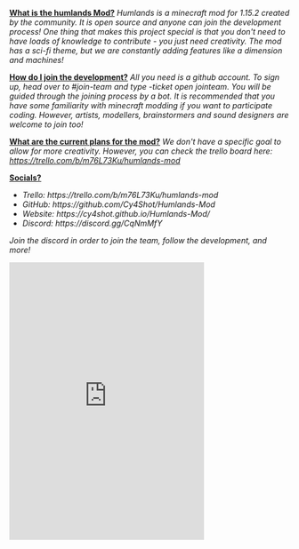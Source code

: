 <u><b>What is the humlands Mod?</u></b>
<i>Humlands is a minecraft mod for 1.15.2 created by the community. It is open source and anyone can join the development process! One thing that makes this project special is that you don't need to have loads of knowledge to contribute - you just need creativity. The mod has a sci-fi theme, but we are constantly adding features like a dimension and machines!</i>

<u><b>How do I join the development?</u></b>
<i>All you need is a github account. To sign up, head over to #join-team and type -ticket open jointeam. You will be guided through the joining process by a bot. It is recommended that you have some familiarity with minecraft modding if you want to participate coding. However, artists, modellers, brainstormers and sound designers are welcome to join too!</i>

<u><b>What are the current plans for the mod?</u></b>
<i>We don't have a specific goal to allow for more creativity. However, you can check the trello board here:  https://trello.com/b/m76L73Ku/humlands-mod</i>

<u><b>Socials?</u></b>
<i><ul>
<li>Trello: https://trello.com/b/m76L73Ku/humlands-mod</li>
<li>GitHub: https://github.com/Cy4Shot/Humlands-Mod</li>
<li>Website: https://cy4shot.github.io/Humlands-Mod/</li>
<li>Discord: https://discord.gg/CqNmMfY</li>
</ul></i>

<i>Join the discord in order to join the team, follow the development, and more!</i>
<iframe src="https://discordapp.com/widget?id=714363708830253098&theme=dark" width="350" height="500" allowtransparency="true" frameborder="0"></iframe>
